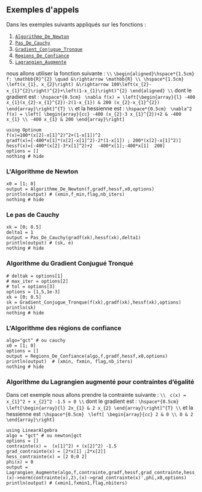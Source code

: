 ## Exemples d'appels

Dans les exemples suivants appliqués sur les fonctions :
1. [`Algorithme_De_Newton`](@ref)
1. [`Pas_De_Cauchy`](@ref)
1. [`Gradient_Conjugue_Tronque`](@ref)
1. [`Regions_De_Confiance`](@ref)
1. [`Lagrangien_Augmente`](@ref)

nous allons utiliser la fonction suivante : ``\\``
``\begin{aligned}\hspace*{1.5cm} f: \mathbb{R}^{2} \quad &\rightarrow \mathbb{R} \\ \hspace*{1.5cm} \left(x_{1}, x_{2}\right) &\rightarrow 100\left(x_{2}-x_{1}^{2}\right)^{2}+\left(1-x_{1}\right)^{2} \end{aligned} \\``
dont le gradient est : ``\hspace*{0.5cm}`` 
`` \nabla f(x) = \left[\begin{array}{l} -400 x_{1}(x_{2}-x_{1}^{2})-2(1-x_{1}) & 200 (x_{2}-x_{1}^{2}) \end{array}\right]^{T} \\``
et la hessienne est : ``\hspace*{0.5cm}``
`` \nabla^2 f(x) = \left[ \begin{array}{cc} -400 (x_{2}-3 x_{1}^{2})+2 & -400 x_{1} \\ -400 x_{1} & 200 \end{array}\right]``

```@example 1
using Optinum
f(x)=100*(x[2]-x[1]^2)^2+(1-x[1])^2
gradf(x)=[-400*x[1]*(x[2]-x[1]^2)-2*(1-x[1]) ; 200*(x[2]-x[1]^2)]
hessf(x)=[-400*(x[2]-3*x[1]^2)+2  -400*x[1];-400*x[1]  200]
options = []
nothing # hide
```

### L'Algorithme de Newton

```@example 1
x0 = [1; 0]
output = Algorithme_De_Newton(f,gradf,hessf,x0,options)
println(output) # (xmin,f_min,flag,nb_iters)
nothing # hide
```

### Le pas de Cauchy

```@example 1
xk = [0; 0.5]
delta1 = 1
output = Pas_De_Cauchy(gradf(xk),hessf(xk),delta1)
println(output) # (sk, e)
nothing # hide
```

### Algorithme du Gradient Conjugué Tronqué

```@example 1
# deltak = options[1]
# max_iter = options[2]
# tol = options[3]
options = [1,5,1e-3]
xk = [0; 0.5]
sk = Gradient_Conjugue_Tronque(f(xk),gradf(xk),hessf(xk),options)
println(sk)
nothing # hide
```

### L'Algorithme des régions de confiance

```@example 1
algo="gct" # ou cauchy
x0 = [1; 0]
options = []
output = Regions_De_Confiance(algo,f,gradf,hessf,x0,options)
println(output)  # (xmin, fxmin, flag,nb_iters)
nothing # hide
```

### Algorithme du Lagrangien augmenté pour contraintes d’égalité

Dans cet exemple nous allons prendre la contrainte suivante : ``\\``
`` c(x) = x_{1}^2 + x_{2}^2 -1.5 = 0 \\``
dont le gradient est : ``\hspace*{0.5cm}`` 
`` \left[\begin{array}{l} 2x_{1} & 2 x_{2} \end{array}\right]^{T} \\``
et la hessienne est :``\hspace*{0.5cm}``
 `` \left[ \begin{array}{cc} 2 & 0 \\ 0 & 2 \end{array}\right]``

```@example 1
using LinearAlgebra
algo = "gct" # ou newton|gct
options = []
contrainte(x) =  (x[1]^2) + (x[2]^2) -1.5
grad_contrainte(x) = [2*x[1] ;2*x[2]]
hess_contrainte(x) = [2 0;0 2]
phi(x) = 0
output = Lagrangien_Augmente(algo,f,contrainte,gradf,hessf,grad_contrainte,hess_contrainte,(x)->norm(contrainte(x),2),(x)->grad_contrainte(x)',phi,x0,options)
println(output) # (xmin1,fxmin1,flag,nbiters)
```
